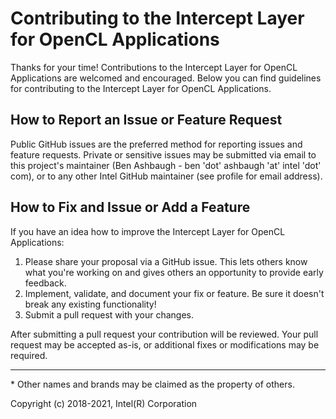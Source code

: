 # Contributing to the Intercept Layer for OpenCL Applications

Thanks for your time! Contributions to the Intercept Layer for OpenCL
Applications are welcomed and encouraged.  Below you can find guidelines
for contributing to the Intercept Layer for OpenCL Applications.

## How to Report an Issue or Feature Request

Public GitHub issues are the preferred method for reporting issues and feature
requests.  Private or sensitive issues may be submitted via email to
this project's maintainer (Ben Ashbaugh - ben 'dot' ashbaugh 'at' intel 'dot'
com), or to any other Intel GitHub maintainer (see profile for email address).

## How to Fix and Issue or Add a Feature

If you have an idea how to improve the Intercept Layer for OpenCL Applications:

1. Please share your proposal via a GitHub issue.  This lets others know what
   you're working on and gives others an opportunity to provide early feedback.
1. Implement, validate, and document your fix or feature.  Be sure it doesn't
   break any existing functionality!
1. Submit a pull request with your changes.

After submitting a pull request your contribution will be reviewed.  Your pull
request may be accepted as-is, or additional fixes or modifications may be
required.

---

\* Other names and brands may be claimed as the property of others.

Copyright (c) 2018-2021, Intel(R) Corporation
